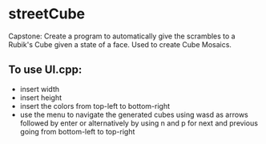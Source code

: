 # streetCube
Capstone: Create a program to automatically give the scrambles to a Rubik's Cube given a state of a face. Used to create Cube Mosaics.

## To use UI.cpp:

* insert width
* insert height
* insert the colors from top-left to bottom-right
* use the menu to navigate the generated cubes using wasd as arrows followed by enter or alternatively by using n and p for next and previous going from bottom-left to top-right